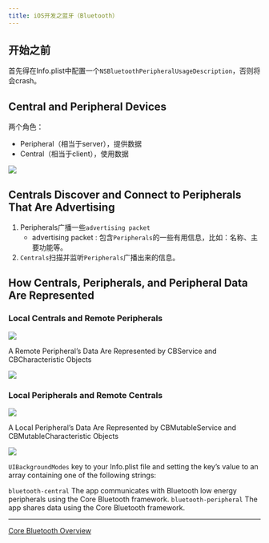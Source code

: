 ```yaml
---
title: iOS开发之蓝牙（Bluetooth）
---
```


## 开始之前
首先得在Info.plist中配置一个`NSBluetoothPeripheralUsageDescription`，否则将会crash。

## Central and Peripheral Devices 
两个角色：

- Peripheral（相当于server），提供数据
- Central（相当于client），使用数据

![](https://developer.apple.com/library/content/documentation/NetworkingInternetWeb/Conceptual/CoreBluetooth_concepts/Art/CBDevices1_2x.png)

## Centrals Discover and Connect to Peripherals That Are Advertising
1. Peripherals广播一些`advertising packet`
	- advertising packet : 包含`Peripherals`的一些有用信息，比如：名称、主要功能等。
2. `Centrals`扫描并监听`Peripherals`广播出来的信息。


## How Centrals, Peripherals, and Peripheral Data Are Represented

### Local Centrals and Remote Peripherals

![](https://developer.apple.com/library/content/documentation/NetworkingInternetWeb/Conceptual/CoreBluetooth_concepts/Art/CBObjects_CentralSide_2x.png)

 A Remote Peripheral’s Data Are Represented by CBService and CBCharacteristic Objects

![](https://developer.apple.com/library/content/documentation/NetworkingInternetWeb/Conceptual/CoreBluetooth_concepts/Art/TreeOfServicesAndCharacteristics_Remote_2x.png)


### Local Peripherals and Remote Centrals
![](https://developer.apple.com/library/content/documentation/NetworkingInternetWeb/Conceptual/CoreBluetooth_concepts/Art/CBObjects_PeripheralSide_2x.png)

A Local Peripheral’s Data Are Represented by CBMutableService and CBMutableCharacteristic Objects

![](https://developer.apple.com/library/content/documentation/NetworkingInternetWeb/Conceptual/CoreBluetooth_concepts/Art/TreeOfServicesAndCharacteristics_Local_2x.png)


 `UIBackgroundModes` key to your Info.plist file and setting the key’s value to an array containing one of the following strings:

`bluetooth-central` The app communicates with Bluetooth low energy peripherals using the Core Bluetooth framework.
`bluetooth-peripheral` The app shares data using the Core Bluetooth framework.

---

[Core Bluetooth Overview](https://developer.apple.com/library/content/documentation/NetworkingInternetWeb/Conceptual/CoreBluetooth_concepts/CoreBluetoothOverview/CoreBluetoothOverview.html#//apple_ref/doc/uid/TP40013257-CH2-SW1)